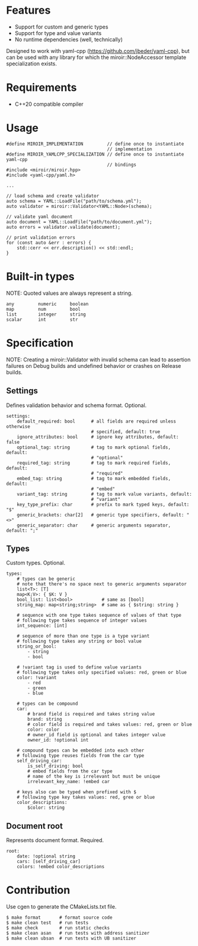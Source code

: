 Features
========

*   Support for custom and generic types
*   Support for type and value variants
*   No runtime dependencies (well, technically)

Designed to work with yaml-cpp (https://github.com/jbeder/yaml-cpp), but can be
used with any library for which the miroir::NodeAccessor template specialization
exists.

Requirements
============

*   C++20 compatible compiler

Usage
=====

    #define MIROIR_IMPLEMENTATION         // define once to instantiate
                                          // implementation
    #define MIROIR_YAMLCPP_SPECIALIZATION // define once to instantiate yaml-cpp
                                          // bindings
    #include <miroir/miroir.hpp>
    #include <yaml-cpp/yaml.h>

    ...

    // load schema and create validator
    auto schema = YAML::LoadFile("path/to/schema.yml");
    auto validator = miroir::Validator<YAML::Node>(schema);

    // validate yaml document
    auto document = YAML::LoadFile("path/to/document.yml");
    auto errors = validator.validate(document);

    // print validation errors
    for (const auto &err : errors) {
        std::cerr << err.description() << std::endl;
    }

Built-in types
==============

NOTE: Quoted values are always represent a string.

    any         numeric     boolean
    map         num         bool
    list        integer     string
    scalar      int         str

Specification
=============

NOTE: Creating a miroir::Validator with invalid schema can lead to assertion
failures on Debug builds and undefined behavior or crashes on Release builds.

Settings
--------

Defines validation behavior and schema format. Optional.

    settings:
        default_required: bool      # all fields are required unless otherwise
                                    # specified, default: true
        ignore_attributes: bool     # ignore key attributes, default: false
        optional_tag: string        # tag to mark optional fields, default:
                                    # "optional"
        required_tag: string        # tag to mark required fields, default:
                                    # "required"
        embed_tag: string           # tag to mark embedded fields, default:
                                    # "embed"
        variant_tag: string         # tag to mark value variants, default:
                                    # "variant"
        key_type_prefix: char       # prefix to mark typed keys, default: "$"
        generic_brackets: char[2]   # generic type specifiers, default: "<>"
        generic_separator: char     # generic arguments separator, default: ";"

Types
-----

Custom types. Optional.

    types:
        # types can be generic
        # note that there's no space next to generic arguments separator
        list<T>: [T]
        map<K;V>: { $K: V }
        bool_list: list<bool>           # same as [bool]
        string_map: map<string;string>  # same as { $string: string }

        # sequence with one type takes sequence of values of that type
        # following type takes sequence of integer values
        int_sequence: [int]

        # sequence of more than one type is a type variant
        # following type takes any string or bool value
        string_or_bool:
            - string
            - bool

        # !variant tag is used to define value variants
        # following type takes only specified values: red, green or blue
        color: !variant
            - red
            - green
            - blue

        # types can be compound
        car:
            # brand field is required and takes string value
            brand: string
            # color field is required and takes values: red, green or blue
            color: color
            # owner_id field is optional and takes integer value
            owner_id: !optional int

        # compound types can be embedded into each other
        # following type reuses fields from the car type
        self_driving_car:
            is_self_driving: bool
            # embed fields from the car type
            # name of the key is irrelevant but must be unique
            irrelevant_key_name: !embed car

        # keys also can be typed when prefixed with $
        # following type key takes values: red, gree or blue
        color_descriptions:
            $color: string

Document root
-------------

Represents document format. Required.

    root:
        date: !optional string
        cars: [self_driving_car]
        colors: !embed color_descriptions

Contribution
============

Use cgen to generate the CMakeLists.txt file.

    $ make format       # format source code
    $ make clean test   # run tests
    $ make check        # run static checks
    $ make clean asan   # run tests with address sanitizer
    $ make clean ubsan  # run tests with UB sanitizer
